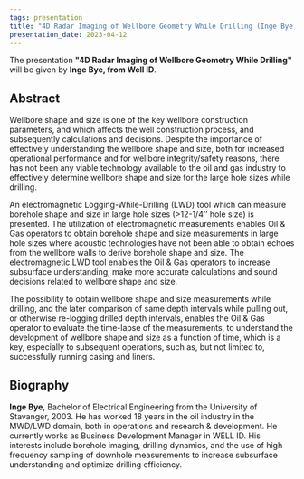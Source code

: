 ```yaml
---
tags: presentation
title: "4D Radar Imaging of Wellbore Geometry While Drilling (Inge Bye, Well ID)"
presentation_date: 2023-04-12
---
```


The presentation **"4D Radar Imaging of Wellbore Geometry While Drilling"** will be given by **Inge Bye, from Well ID**.

 

## Abstract 

Wellbore shape and size is one of the key wellbore construction parameters, and which affects the well construction process, and subsequently calculations and decisions. Despite the importance of effectively understanding the wellbore shape and size, both for increased operational performance and for wellbore integrity/safety reasons, there has not been any viable technology available to the oil and gas industry to effectively determine wellbore shape and size for the large hole sizes while drilling.

 An electromagnetic Logging-While-Drilling (LWD) tool which can measure borehole shape and size in large hole sizes (>12-1/4’’ hole size) is presented. The utilization of electromagnetic measurements enables Oil & Gas operators to obtain borehole shape and size measurements in large hole sizes where acoustic technologies have not been able to obtain echoes from the wellbore walls to derive borehole shape and size. The electromagnetic LWD tool enables the Oil & Gas operators to increase subsurface understanding, make more accurate calculations and sound decisions related to wellbore shape and size.

 The possibility to obtain wellbore shape and size measurements while drilling, and the later comparison of same depth intervals while pulling out, or otherwise re-logging drilled depth intervals, enables the Oil & Gas operator to evaluate the time-lapse of the measurements, to understand the development of wellbore shape and size as a function of time, which is a key, especially to subsequent operations, such as, but not limited to, successfully running casing and liners.

 

## Biography

**Inge Bye**, Bachelor of Electrical Engineering from the University of Stavanger, 2003. He has worked 18 years in the oil industry in the MWD/LWD domain, both in operations and research & development. He currently works as Business Development Manager in WELL ID. His interests include borehole imaging, drilling dynamics, and the use of high frequency sampling of downhole measurements to increase subsurface understanding and optimize drilling efficiency.